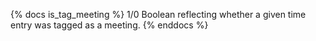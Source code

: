 {% docs is_tag_meeting %} 1/0 Boolean reflecting whether a given time entry was tagged as a meeting. {% enddocs %}